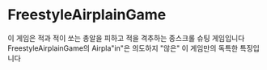 # FreestyleAirplainGame

이 게임은 적과 적이 쏘는 총알을 피하고 적을 격추하는 종스크롤 슈팅 게임입니다  
FreestyleAirplainGame의 Airpla"in"은 의도하지 "않은" 이 게임만의 독특한 특징입니다  
